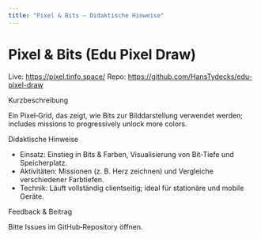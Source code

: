 ```yaml
---
title: "Pixel & Bits — Didaktische Hinweise"
---
```


# Pixel & Bits (Edu Pixel Draw)

Live: https://pixel.tinfo.space/
Repo: https://github.com/HansTydecks/edu-pixel-draw

Kurzbeschreibung

Ein Pixel‑Grid, das zeigt, wie Bits zur Bilddarstellung verwendet werden; includes missions to progressively unlock more colors.

Didaktische Hinweise

- Einsatz: Einstieg in Bits & Farben, Visualisierung von Bit‑Tiefe und Speicherplatz.
- Aktivitäten: Missionen (z. B. Herz zeichnen) und Vergleiche verschiedener Farbtiefen.
- Technik: Läuft vollständig clientseitig; ideal für stationäre und mobile Geräte.

Feedback & Beitrag

Bitte Issues im GitHub‑Repository öffnen.
